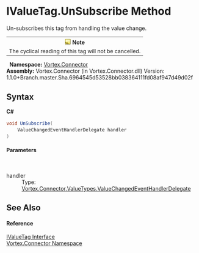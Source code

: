# IValueTag.UnSubscribe Method 
 

Un-subscribes this tag from handling the value change.
&nbsp;<table><tr><th>![Note](media/AlertNote.png) Note</th></tr><tr><td>The cyclical reading of this tag will not be cancelled.</td></tr></table>&nbsp;
**Namespace:**&nbsp;<a href="N_Vortex_Connector.md">Vortex.Connector</a><br />**Assembly:**&nbsp;Vortex.Connector (in Vortex.Connector.dll) Version: 1.1.0+Branch.master.Sha.6964545d53528bb038364111fd08af947d49d02f

## Syntax

**C#**<br />
``` C#
void UnSubscribe(
	ValueChangedEventHandlerDelegate handler
)
```


#### Parameters
&nbsp;<dl><dt>handler</dt><dd>Type: <a href="T_Vortex_Connector_ValueTypes_ValueChangedEventHandlerDelegate.md">Vortex.Connector.ValueTypes.ValueChangedEventHandlerDelegate</a><br /></dd></dl>

## See Also


#### Reference
<a href="T_Vortex_Connector_IValueTag.md">IValueTag Interface</a><br /><a href="N_Vortex_Connector.md">Vortex.Connector Namespace</a><br />